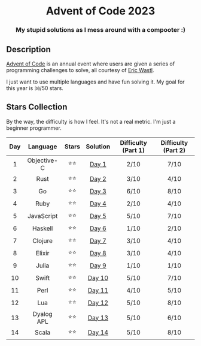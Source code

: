 <div align="center">

# Advent of Code 2023

### My stupid solutions as I mess around with a compooter :)

</div>

## Description

[Advent of Code](https://adventofcode.com) is an annual event where users are given a series of programming challenges to solve, all courtesy of [Eric Wastl](http://was.tl/).

I just want to use multiple languages and have fun solving it. My goal for this year is `30`/50 stars.

## Stars Collection

By the way, the difficulty is how I feel. It's not a real metric. I'm just a beginner programmer.

| Day |  Language   | Stars  |      Solution       | Difficulty (Part 1) | Difficulty (Part 2) |
| :-: | :---------: | :----: | :-----------------: | :-----------------: | :-----------------: |
|  1  | Objective-C | ⭐️⭐️ |  [Day 1](./day-1/)  |        2/10         |        7/10         |
|  2  |    Rust     | ⭐️⭐️ |  [Day 2](./day-2/)  |        3/10         |        4/10         |
|  3  |     Go      | ⭐️⭐️ |  [Day 3](./day-3/)  |        6/10         |        8/10         |
|  4  |    Ruby     | ⭐️⭐️ |  [Day 4](./day-4/)  |        2/10         |        4/10         |
|  5  | JavaScript  | ⭐️⭐️ |  [Day 5](./day-5/)  |        5/10         |        7/10         |
|  6  |   Haskell   | ⭐️⭐️ |  [Day 6](./day-6/)  |        1/10         |        2/10         |
|  7  |   Clojure   | ⭐️⭐️ |  [Day 7](./day-7/)  |        3/10         |        4/10         |
|  8  |   Elixir    | ⭐️⭐️ |  [Day 8](./day-8/)  |        3/10         |        4/10         |
|  9  |    Julia    | ⭐️⭐️ |  [Day 9](./day-9/)  |        1/10         |        1/10         |
| 10  |    Swift    | ⭐️⭐️ | [Day 10](./day-10/) |        5/10         |        7/10         |
| 11  |    Perl     | ⭐️⭐️ | [Day 11](./day-11/) |        4/10         |        5/10         |
| 12  |     Lua     | ⭐️⭐️ | [Day 12](./day-12/) |        5/10         |        8/10         |
| 13  | Dyalog APL  | ⭐️⭐️ | [Day 13](./day-13/) |        5/10         |        6/10         |
| 14  |    Scala    | ⭐️⭐️ | [Day 14](./day-14/) |        5/10         |        8/10         |

